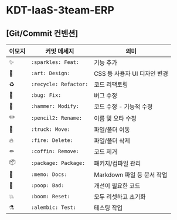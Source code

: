 # KDT-IaaS-3team-ERP

## [Git/Commit 컨벤션]

| 이모지 | 커밋 메세지 | 의미 |
|--------|-------------|------|
| ✨      | `:sparkles: Feat:`   |  기능 추가 |
| 🎨      | `:art: Design:`        |  CSS 등 사용자 UI 디자인 변경 |
| ♻️      | `:recycle: Refactor:`    |  코드 리팩토링 |
| 🐛      | `:bug: Fix:`        |  버그 수정 |
| 🔨      | `:hammer: Modify:`     |  코드 수정 - 기능적 수정 |
| ✏️      | `:pencil2: Rename:`    |  이름 및 오타 수정 |
| 🚚      | `:truck: Move:`      |  파일/폴더 이동 |
| 🔥      | `:fire: Delete:`       |  파일/폴더 삭제 |
| ⚰️      | `:coffin: Remove:`     |  코드 제거 |
| 📦      | `:package: Package:`    |  패키지/컴파일 관리 |
| 📝      | `:memo: Docs:`       |  Markdown 파일 등 문서 작업 |
| 💩      | `:poop: Bad:`       |  개선이 필요한 코드 |
| 💥      | `:boom: Reset:`       |  모두 리셋하고 초기화 |
| ⚗️      | `:alembic: Test:`    |  테스팅 작업 |
